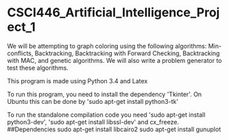 # CSCI446_Artificial_Intelligence_Project_1
We will be attempting to graph coloring using the following algorithms: Min-conflicts, Backtracking, Backtracking with Forward Checking, Backtracking with MAC, and genetic algorithms. We will also write a problem generator to test these algorithms.

This program is made using Python 3.4 and Latex

To run this program, you need to install the dependency 'Tkinter'. On Ubuntu this can be done by 'sudo apt-get install python3-tk'

To run the standalone compilation code you need 'sudo apt-get install python3-dev', 'sudo apt-get install libssl-dev' and cx_freeze.
##Dependencies
sudo apt-get install libcairo2
sudo apt-get install gunuplot
